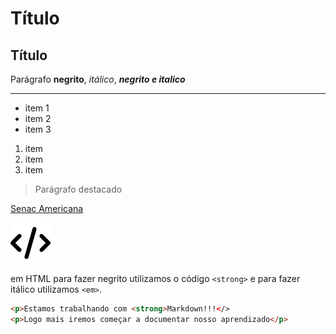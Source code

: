 <!-- Bora comemçar -->
<!-- Markdown -->
# Título
## Título

Parágrafo **negrito**, *itálico*, ***negrito e italico***

---

- item 1
- item 2
- item 3

1. item
2. item
3. item

>Parágrafo destacado

[Senac Americana](https://sp.senac.br/americana)

![Icone dev](icone.png)

em HTML para fazer negrito utilizamos o código `<strong>` e para fazer itálico utilizamos `<em>`.

```html
<p>Estamos trabalhando com <strong>Markdown!!!</>
<p>Logo mais iremos começar a documentar nosso aprendizado</p>
```
